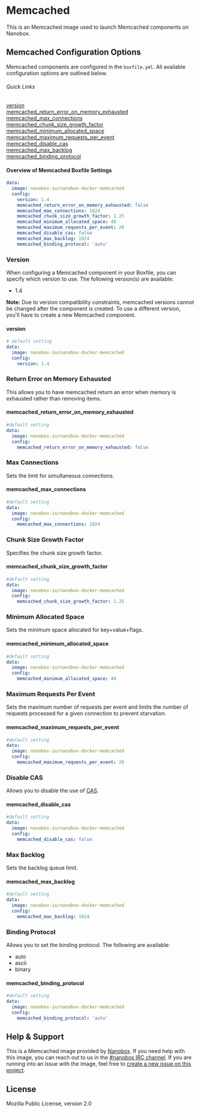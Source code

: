 # Memcached
This is an Memcached image used to launch Memcached components on Nanobox.

## Memcached Configuration Options
Memcached components are configured in the `boxfile.yml`. All available configuration options are outlined below.

###### Quick Links
[version](#version)  
[memcached\_return\_error\_on\_memory\_exhausted](#return-error-on-memory-exhausted)  
[memcached\_max\_connections](#max-connections)  
[memcached\_chunk\_size\_growth\_factor](#chunk-size-growth-factor)  
[memcached\_minimum\_allocated\_space](#minimum-allocated-space)  
[memcached\_maximum\_requests\_per\_event](#maximum-requests-per-event)  
[memcached\_disable\_cas](#disable-cas)  
[memcached\_max\_backlog](#max-backlog)  
[memcached\_binding\_protocol](#binding-protocol)

#### Overview of Memcached Boxfile Settings
```yaml
data:
  image: nanobox-io/nanobox-docker-memcached
  config:
    version: 1.4
    memcached_return_error_on_memory_exhausted: false
    memcached_max_connections: 1024
    memcached_chunk_size_growth_factor: 1.25
    memcached_minimum_allocated_space: 48
    memcached_maximum_requests_per_event: 20
    memcached_disable_cas: false
    memcached_max_backlog: 1024
    memcached_binding_protocol: 'auto'
```

### Version
When configuring a Memcached component in your Boxfile, you can specify which version to use. The following version(s) are available:

- 1.4

**Note:** Due to version compatibility constraints, memcached versions cannot be changed after the component is created. To use a different version, you'll have to create a new Memcached component.

#### version
```yaml
# default setting
data:
  image: nanobox-io/nanobox-docker-memcached
  config:
    version: 1.4
```

### Return Error on Memory Exhausted
This allows you to have memcached return an error when memory is exhausted rather than removing items.

#### memcached\_return\_error\_on\_memory\_exhausted
```yaml
#default setting
data:
  image: nanobox-io/nanobox-docker-memcached
  config:
    memcached_return_error_on_memory_exhausted: false
```

### Max Connections
Sets the limit for simultaneous connections.

#### memcached\_max\_connections
```yaml
#default setting
data:
  image: nanobox-io/nanobox-docker-memcached
  config:
    memcached_max_connections: 1024
```

### Chunk Size Growth Factor
Specifies the chunk size growth factor.

#### memcached\_chunk\_size\_growth\_factor
```yaml
#default setting
data:
  image: nanobox-io/nanobox-docker-memcached
  config:
    memcached_chunk_size_growth_factor: 1.25
```

### Minimum Allocated Space
Sets the minimum space allocated for key+value+flags.

#### memcached\_minimum\_allocated\_space
```yaml
#default setting
data:
  image: nanobox-io/nanobox-docker-memcached
  config:
    memcached_minimum_allocated_space: 48
```

### Maximum Requests Per Event
Sets the maximum number of requests per event and limits the number of requests processed for a given connection to prevent starvation.

#### memcached\_maximum\_requests\_per\_event
```yaml
#default setting
data:
  image: nanobox-io/nanobox-docker-memcached
  config:
    memcached_maximum_requests_per_event: 20
```

### Disable CAS
Allows you to disable the use of [CAS](https://code.google.com/p/memcached/wiki/NewCommands#cas).

#### memcached\_disable\_cas
```yaml
#default setting
data:
  image: nanobox-io/nanobox-docker-memcached
  config:
    memcached_disable_cas: false
```

### Max Backlog
Sets the backlog queue limit.

#### memcached\_max\_backlog
```yaml
#default setting
data:
  image: nanobox-io/nanobox-docker-memcached
  config:
    memcached_max_backlog: 1024
```

### Binding Protocol
Allows you to set the binding protocol. The following are available:

- auto
- ascii
- binary

#### memcached\_binding\_protocol
```yaml
#default setting
data:
  image: nanobox-io/nanobox-docker-memcached
  config:
    memcached_binding_protocol: 'auto'
```

## Help & Support
This is a Memcached image provided by [Nanobox](http://nanobox.io). If you need help with this image, you can reach out to us in the [#nanobox IRC channel](http://webchat.freenode.net/?channels=nanobox). If you are running into an issue with the image, feel free to [create a new issue on this project](https://github.com/nanobox-io/nanobox-docker-memcached/issues/new).

## License

Mozilla Public License, version 2.0
